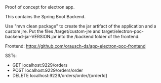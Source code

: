 Proof of concept for electron app.

This contains the Spring Boot Backend.

Use "mvn clean package" to create the jar artifact of the application and a custom jre.
Put the files /target/custom-jre and target/electron-poc-backend-jar-VERSION.jar into the /backend folder of the
frontend.

Frontend: https://github.com/orausch-ds/app-electron-poc-frontend

SSTs:
- GET localhost:9229/orders
- POST localhost:9229/orders/order
- DELETE localhost:9229/orders/order/{orderId}